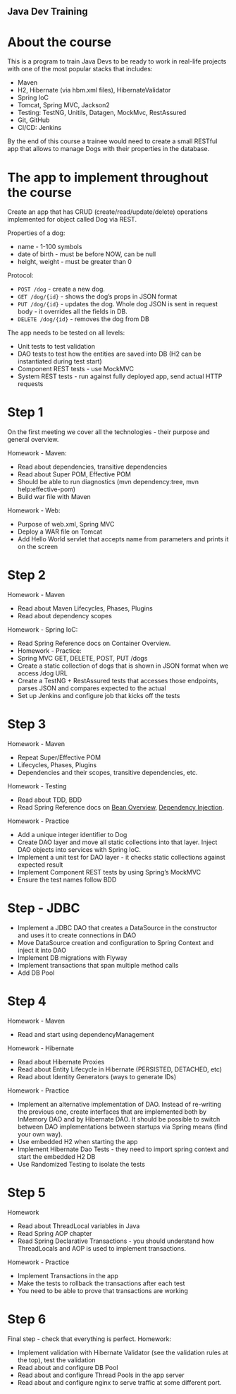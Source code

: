 Java Dev Training
-----------------

# About the course
This is a program to train Java Devs to be ready to work in real-life projects with one of the most popular stacks 
that includes: 

* Maven
* H2, Hibernate (via hbm.xml files), HibernateValidator
* Spring IoC
* Tomcat, Spring MVC, Jackson2
* Testing: TestNG, Unitils, Datagen, MockMvc, RestAssured
* Git, GitHub
* CI/CD: Jenkins

By the end of this course a trainee would need to create a small RESTful app that allows to manage Dogs with their 
properties in the database.

# The app to implement throughout the course
Create an app that has CRUD (create/read/update/delete) operations implemented for object called Dog via REST. 

Properties of a dog: 

* name - 1-100 symbols 
* date of birth - must be before NOW, can be null
* height, weight - must be greater than 0

Protocol:

* `POST /dog` - create a new dog. 
* `GET /dog/{id}` - shows the dog’s props in JSON format
* `PUT /dog/{id}` - updates the dog. Whole dog JSON is sent in request body - it overrides all the fields in DB. 
* `DELETE /dog/{id}` - removes the dog from DB

The app needs to be tested on all levels:

* Unit tests to test validation
* DAO tests to test how the entities are saved into DB (H2 can be instantiated during test start)
* Component REST tests - use MockMVC
* System REST tests - run against fully deployed app, send actual HTTP requests

# Step 1

On the first meeting we cover all the technologies - their purpose and general overview.

Homework - Maven:

* Read about dependencies, transitive dependencies
* Read about Super POM, Effective POM
* Should be able to run diagnostics (mvn dependency:tree, mvn help:effective-pom)
* Build war file with Maven

Homework - Web:

* Purpose of web.xml, Spring MVC
* Deploy a WAR file on Tomcat
* Add Hello World servlet that accepts name from parameters and prints it on the screen

# Step 2

Homework - Maven

* Read about Maven Lifecycles, Phases, Plugins
* Read about dependency scopes

Homework - Spring IoC:

* Read Spring Reference docs on Container Overview.
* Homework - Practice:
* Spring MVC GET, DELETE, POST, PUT /dogs
* Create a static collection of dogs that is shown in JSON format when we access /dog URL
* Create a TestNG + RestAssured tests that accesses those endpoints, parses JSON and compares expected to the actual
* Set up Jenkins and configure job that kicks off the tests

# Step 3

Homework - Maven

* Repeat Super/Effective POM
* Lifecycles, Phases, Plugins
* Dependencies and their scopes, transitive dependencies, etc.

Homework - Testing

* Read about TDD, BDD
* Read Spring Reference docs on 
[Bean Overview](http://docs.spring.io/spring/docs/4.3.0.BUILD-SNAPSHOT/spring-framework-reference/htmlsingle/#beans-definition), 
[Dependency Injection](http://docs.spring.io/spring/docs/4.3.0.BUILD-SNAPSHOT/spring-framework-reference/htmlsingle/#beans-dependencies).

Homework - Practice

* Add a unique integer identifier to Dog
* Create DAO layer and move all static collections into that layer. Inject DAO objects into services with Spring IoC.
* Implement a unit test for DAO layer - it checks static collections against expected result
* Implement Component REST tests by using Spring’s MockMVC
* Ensure the test names follow BDD

# Step - JDBC

- Implement a JDBC DAO that creates a DataSource in the constructor and uses it to create connections in DAO
- Move DataSource creation and configuration to Spring Context and inject it into DAO
- Implement DB migrations with Flyway
- Implement transactions that span multiple method calls
- Add DB Pool

# Step 4

Homework - Maven

* Read and start using dependencyManagement

Homework - Hibernate

* Read about Hibernate Proxies
* Read about Entity Lifecycle in Hibernate (PERSISTED, DETACHED, etc)
* Read about Identity Generators (ways to generate IDs)

Homework - Practice

* Implement an alternative implementation of DAO. Instead of re-writing the previous one, create interfaces that are implemented both by InMemory DAO and by Hibernate DAO. It should be possible to switch between DAO implementations between startups via Spring means (find your own way).
* Use embedded H2 when starting the app
* Implement Hibernate Dao Tests - they need to import spring context and start the embedded H2 DB
* Use Randomized Testing to isolate the tests

# Step 5

Homework

* Read about ThreadLocal variables in Java
* Read Spring AOP chapter
* Read Spring Declarative Transactions - you should understand how ThreadLocals and AOP is used to implement transactions.

Homework - Practice

* Implement Transactions in the app
* Make the tests to rollback the transactions after each test
* You need to be able to prove that transactions are working

# Step 6 

Final step - check that everything is perfect. Homework:

* Implement validation with Hibernate Validator (see the validation rules at the top), test the validation
* Read about and configure DB Pool
* Read about and configure Thread Pools in the app server
* Read about and configure nginx to serve traffic at some different port. 
